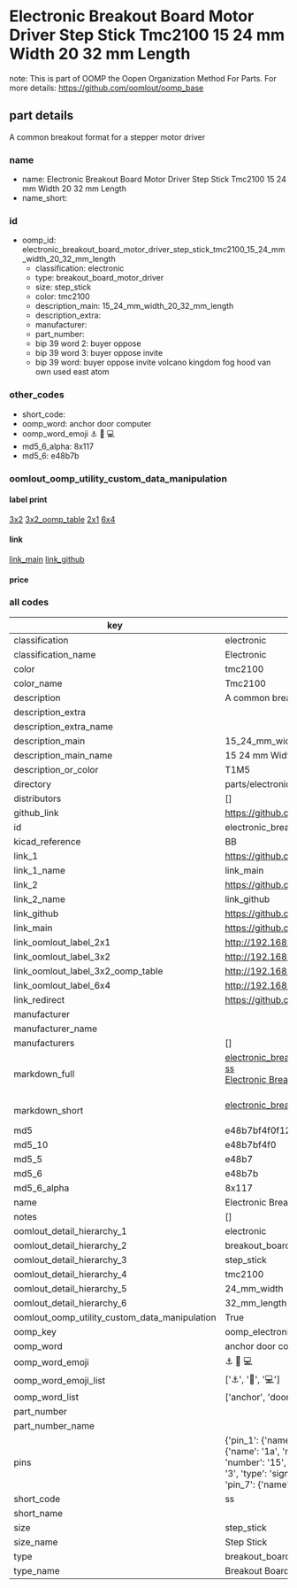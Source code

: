 # Electronic Breakout Board Motor Driver Step Stick Tmc2100 15 24 mm Width 20 32 mm Length  

note: This is part of OOMP the Oopen Organization Method For Parts. For more details: https://github.com/oomlout/oomp_base

##  part details
  



A common breakout format for a stepper motor driver



### name
* name: Electronic Breakout Board Motor Driver Step Stick Tmc2100 15 24 mm Width 20 32 mm Length
* name_short: 
### id
* oomp_id: electronic_breakout_board_motor_driver_step_stick_tmc2100_15_24_mm_width_20_32_mm_length
  * classification: electronic
  * type: breakout_board_motor_driver
  * size: step_stick
  * color: tmc2100
  * description_main: 15_24_mm_width_20_32_mm_length
  * description_extra: 
  * manufacturer: 
  * part_number: 
  * bip 39 word 2: buyer oppose
  * bip 39 word 3: buyer oppose invite
  * bip 39 word: buyer oppose invite volcano kingdom fog hood van own used east atom

### other_codes
* short_code: 
* oomp_word: anchor door computer
* oomp_word_emoji :anchor: :door: :computer:
* md5_6_alpha: 8x117
* md5_6: e48b7b






### oomlout_oomp_utility_custom_data_manipulation
#### label print
[3x2](http://192.168.1.245:1112/?label=oomp%208x117)
[3x2_oomp_table](http://192.168.1.108:1112/?label=oomp%208x117)
[2x1](http://192.168.1.242:1112/?label=oomp%208x117)
[6x4](http://192.168.1.55:1112/?label=oomp%208x117)    

#### link

[link_main](https://github.com/oomlout/oomlout_oomp_version_1_messy/tree/main/parts/electronic_breakout_board_motor_driver_step_stick_tmc2100_15_24_mm_width_20_32_mm_length) [link_github](https://github.com/oomlout/oomlout_oomp_version_1_messy/tree/main/parts/electronic_breakout_board_motor_driver_step_stick_tmc2100_15_24_mm_width_20_32_mm_length)                             

#### price







### all codes 
| key | value |  
| --- | --- |  
| classification | electronic |  
| classification_name | Electronic |  
| color | tmc2100 |  
| color_name | Tmc2100 |  
| description | A common breakout format for a stepper motor driver |  
| description_extra |  |  
| description_extra_name |  |  
| description_main | 15_24_mm_width_20_32_mm_length |  
| description_main_name | 15 24 mm Width 20 32 mm Length |  
| description_or_color | T1M5 |  
| directory | parts/electronic_breakout_board_motor_driver_step_stick_tmc2100_15_24_mm_width_20_32_mm_length |  
| distributors | [] |  
| github_link | https://github.com/oomlout/oomlout_oomp_part_src/tree/main/parts/electronic_breakout_board_motor_driver_step_stick_tmc2100_15_24_mm_width_20_32_mm_length |  
| id | electronic_breakout_board_motor_driver_step_stick_tmc2100_15_24_mm_width_20_32_mm_length |  
| kicad_reference | BB |  
| link_1 | https://github.com/oomlout/oomlout_oomp_version_1_messy/tree/main/parts/electronic_breakout_board_motor_driver_step_stick_tmc2100_15_24_mm_width_20_32_mm_length |  
| link_1_name | link_main |  
| link_2 | https://github.com/oomlout/oomlout_oomp_version_1_messy/tree/main/parts/electronic_breakout_board_motor_driver_step_stick_tmc2100_15_24_mm_width_20_32_mm_length |  
| link_2_name | link_github |  
| link_github | https://github.com/oomlout/oomlout_oomp_version_1_messy/tree/main/parts/electronic_breakout_board_motor_driver_step_stick_tmc2100_15_24_mm_width_20_32_mm_length |  
| link_main | https://github.com/oomlout/oomlout_oomp_version_1_messy/tree/main/parts/electronic_breakout_board_motor_driver_step_stick_tmc2100_15_24_mm_width_20_32_mm_length |  
| link_oomlout_label_2x1 | http://192.168.1.242:1112/?label=oomp%208x117 |  
| link_oomlout_label_3x2 | http://192.168.1.245:1112/?label=oomp%208x117 |  
| link_oomlout_label_3x2_oomp_table | http://192.168.1.108:1112/?label=oomp%208x117 |  
| link_oomlout_label_6x4 | http://192.168.1.55:1112/?label=oomp%208x117 |  
| link_redirect | https://github.com/oomlout/oomlout_oomp_version_1_messy/tree/main/parts/electronic_breakout_board_motor_driver_step_stick_tmc2100_15_24_mm_width_20_32_mm_length |  
| manufacturer |  |  
| manufacturer_name |  |  
| manufacturers | [] |  
| markdown_full | [electronic_breakout_board_motor_driver_step_stick_tmc2100_15_24_mm_width_20_32_mm_length](none)<br>[ss](none)<br>[Electronic Breakout Board Motor Driver Step Stick Tmc2100 15 24 Mm Width 20 32 Mm Length](none)<br><br> |  
| markdown_short | [electronic_breakout_board_motor_driver_step_stick_tmc2100_15_24_mm_width_20_32_mm_length](none)<br><br> |  
| md5 | e48b7bf4f0f12da9693d5f5aec26e0fb |  
| md5_10 | e48b7bf4f0 |  
| md5_5 | e48b7 |  
| md5_6 | e48b7b |  
| md5_6_alpha | 8x117 |  
| name | Electronic Breakout Board Motor Driver Step Stick Tmc2100 15 24 mm Width 20 32 mm Length |  
| notes | [] |  
| oomlout_detail_hierarchy_1 | electronic |  
| oomlout_detail_hierarchy_2 | breakout_board_motor_driver |  
| oomlout_detail_hierarchy_3 | step_stick |  
| oomlout_detail_hierarchy_4 | tmc2100 |  
| oomlout_detail_hierarchy_5 | 24_mm_width |  
| oomlout_detail_hierarchy_6 | 32_mm_length |  
| oomlout_oomp_utility_custom_data_manipulation | True |  
| oomp_key | oomp_electronic_breakout_board_motor_driver_step_stick_tmc2100_15_24_mm_width_20_32_mm_length |  
| oomp_word | anchor door computer |  
| oomp_word_emoji | :anchor: :door: :computer: |  
| oomp_word_emoji_list | [':anchor:', ':door:', ':computer:'] |  
| oomp_word_list | ['anchor', 'door', 'computer'] |  
| part_number |  |  
| part_number_name |  |  
| pins | {'pin_1': {'name': 'en', 'number': '1', 'type': 'signal'}, 'pin_10': {'name': 'vdd', 'number': '10', 'type': 'signal'}, 'pin_11': {'name': '1b', 'number': '11', 'type': 'signal'}, 'pin_12': {'name': '1a', 'number': '12', 'type': 'signal'}, 'pin_13': {'name': '2a', 'number': '13', 'type': 'signal'}, 'pin_14': {'name': '2b', 'number': '14', 'type': 'signal'}, 'pin_15': {'name': 'gnd', 'number': '15', 'type': 'signal'}, 'pin_16': {'name': 'vmot', 'number': '16', 'type': 'signal'}, 'pin_2': {'name': 'ms1', 'number': '2', 'type': 'signal'}, 'pin_3': {'name': 'ms2', 'number': '3', 'type': 'signal'}, 'pin_4': {'name': 'ms3', 'number': '4', 'type': 'power'}, 'pin_5': {'name': 'rst', 'number': '5', 'type': 'signal'}, 'pin_6': {'name': 'slp', 'number': '6', 'type': 'signal'}, 'pin_7': {'name': 'step', 'number': '7', 'type': 'signal'}, 'pin_8': {'name': 'dir', 'number': '8', 'type': 'signal'}, 'pin_9': {'name': 'gnd', 'number': '9', 'type': 'signal'}} |  
| short_code | ss |  
| short_name |  |  
| size | step_stick |  
| size_name | Step Stick |  
| type | breakout_board_motor_driver |  
| type_name | Breakout Board Motor Driver |  
